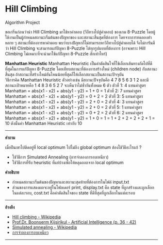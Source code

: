 # Hill Climbing
Algorithm Project <br/>

ขอเกริ่นก่อนว่านำ Hill Climbing มาใช้หาคำตอบ (วิถีทางไปสู่คำตอบ) ของเกม 8-Puzzle โดยผู้ใช้งานเป็นผู้กำหนดสถานะเริ่มต้นของปัญหาของ และสถานะสิ้นสุดที่ต้องการ โดยจากการทดลองทำหลาย ๆ สถานะที่ต้องการหาคำตอบ พบว่าบางปัญหาก็ไม่สามารถหาวิถีทางไปสู่คำตอบได้ จึงไม่การันตีว่า Hill Climbing จะสามารถแก้ปัญหา 8-Puzzle ได้ทุกรูปแบบที่ต้องการ (อาจเพราะ Hill Climbing ไม่เหมาะที่จะนำมาใช้แก้ปัญหา 8-Puzzle สักเท่าไหร่) 

**Manhattan Heuristic**
Manhattan Heuristic เป็นค่าตัดสินใจที่ใช้เลือกเส้นทางถัดไปที่ดีที่สุดในการแก้ปัญหา 8-Puzzle โดยเทียบสถานะที่ต้องการสร้างใหม่ (children node) กับสถานะสิ้นสุด ถ้าสถานะที่สร้างใหม่อันไหนน้อยที่สุดก็ให้เลือกสถานะเป็นสถานะปัจจุบัน <br/>
วิธีการคิด Manhattan Heuristic
  ตัวอย่างเช่น
  มีสถานะปัจจุบันคือ
  4 7 8
  5 6 3
  1 2
  และมีสถานะเป้าหมายคือ
  1 4 8
  3 6 5
  2 7
  จะเห็นว่าไม่ซ้ำกันทั้งหมด 6 ตัว
  ตัวที่ 1: 4 แทนค่าสูตร  Manhattan = abs(x1 - x2) + abs(y1 - y2) = 1 + 0 = 1
  ตัวที่ 2: 7 แทนค่าสูตร  Manhattan = abs(x1 - x2) + abs(y1 - y2) = 0 + 2 = 2
  ตัวที่ 3: 5 แทนค่าสูตร  Manhattan = abs(x1 - x2) + abs(y1 - y2) = 2 + 0 = 2
  ตัวที่ 4: 3 แทนค่าสูตร  Manhattan = abs(x1 - x2) + abs(y1 - y2) = 2 + 0 = 2
  ตัวที่ 5: 1 แทนค่าสูตร  Manhattan = abs(x1 - x2) + abs(y1 - y2) = 0 + 2 = 2
  ตัวที่ 6: 2 แทนค่าสูตร  Manhattan = abs(x1 - x2) + abs(y1 - y2) = 1 + 0 = 1
  = 1 + 2 + 2 + 2 + 2 + 1 = 10
  ดังนั้นค่า Manhattan Heuristic เท่ากับ 10



--------------------------------------------------------------

**คำถาม**

เมื่อปีนเขาไปติดอยู่ที่ local optimum ไปไม่ถึง global optimum ต้องใช้วิธีอะไรแก้ ?
- ใช้วิธีการ Simulated Annealing (การจำลองการอบเหนียว) 
- ใช้วิธีการที่รับ heuristic ที่แย่บ้างเพื่อให้หลุดออกจาก local optimum

**คำอธิบาย**
- กำหนดสถานะเริ่มต้นของปัญหาและสถานะสุดท้ายที่ต้องการในไฟล์ input.txt
- ส่วนของการแสดงผลจะอยู่ในโฟลเดอร์ print, display.txt คือ state ที่ถูกสร้างและถูกเลือกในแต่ละรอบ, cost.txt คือค่าตัดสินใจของ state ที่ดีที่สุดที่ถูกเลือกในแต่ละรอบ

--------------------------------------------------------------

**อ้างอิง** <br/>
- [Hill climbing - Wikipedia](https://en.wikipedia.org/wiki/Hill_climbing) <br/>
- [Prof.Dr. Boonserm Kijsirikul - Artificial Intelligence (p. 36 - 42)](https://www.cp.eng.chula.ac.th/~boonserm/teaching/ai1.0.2.pdf)      <br/>
- [Simulated annealing - Wikipedia](https://en.wikipedia.org/wiki/Simulated_annealing)      <br/>
- [การจำลองการอบเหนียว](https://th.wikipedia.org/wiki/การจำลองการอบเหนียว)      <br/>

--------------------------------------------------------------
  
  
